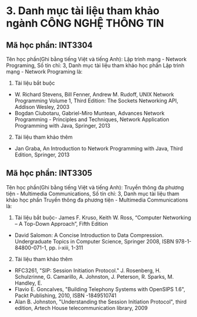 # 3. Danh mục tài liệu tham khảo ngành CÔNG NGHỆ THÔNG TIN
## Mã học phần: INT3304
Tên học phần(Ghi bằng tiếng Việt và tiếng Anh): Lập trình mạng - Network Programing, Số tín chỉ: 3, Danh mục tài liệu tham khảo học phần Lập trình mạng - Network Programing là:
1. Tài liệu bắt buộc
- W. Richard Stevens, Bill Fenner, Andrew M. Rudoff, UNIX Network Programming Volume 1, Third Edition: The Sockets Networking API, Addison Wesley, 2003
- Bogdan Ciubotaru, Gabriel-Miro Muntean, Advances Network Programming - Principles and Techniques, Network Application Programming with Java, Springer, 2013
2. Tài liệu tham khảo thêm
- Jan Graba, An Introduction to Network Programming with Java, Third Edition, Springer, 2013
## Mã học phần: INT3305
Tên học phần(Ghi bằng tiếng Việt và tiếng Anh): Truyền thông đa phương tiện - Multimedia Communications, Số tín chỉ: 3, Danh mục tài liệu tham khảo học phần Truyền thông đa phương tiện - Multimedia Communications là:
1. Tài liệu bắt buộc- James F. Kruso, Keith W. Ross, “Computer Networking – A Top-Down Approach”, Fifth Edition
- David Salomon: A Concise Introduction to Data Compression. Undergraduate Topics in Computer Science, Springer 2008, ISBN 978-1-84800-071-1, pp. i-xiii, 1-311
2. Tài liệu tham khảo thêm
- RFC3261, "SIP: Session Initiation Protocol." J. Rosenberg, H. Schulzrinne, G. Camarillo, A. Johnston, J. Peterson, R. Sparks, M. Handley, E.
- Flavio E. Goncalves, "Building Telephony Systems with OpenSIPS 1.6", Packt Publishing, 2010, ISBN -1849510741
- Alan B. Johnston, "Understanding the Session Initiation Protocol", third edition, Artech House telecommunication library, 2009
